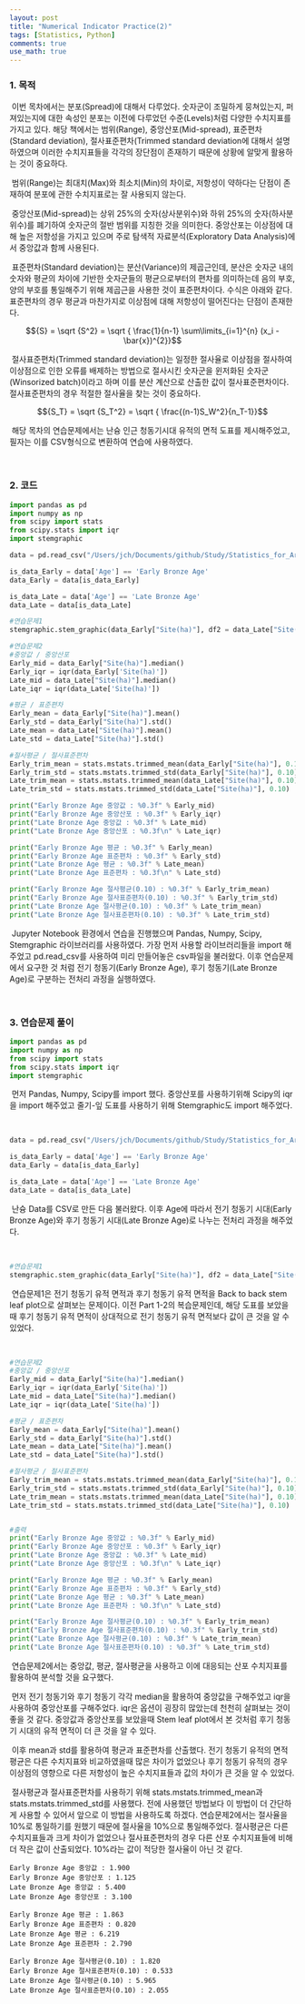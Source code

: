 ```yaml
---
layout: post
title: "Numerical Indicator Practice(2)"
tags: [Statistics, Python]
comments: true
use_math: true
---
```


### 1. 목적

​	이번 목차에서는 분포(Spread)에 대해서 다루었다. 숫자군이 조밀하게 뭉쳐있는지, 퍼져있는지에 대한 속성인 분포는 이전에 다루었던 수준(Levels)처럼 다양한 수치지표를 가지고 있다. 해당 책에서는 범위(Range), 중앙산포(Mid-spread), 표준편차(Standard deviation), 절사표준편차(Trimmed standard deviation에 대해서 설명하였으며 이러한 수치지표들을 각각의 장단점이 존재하기 때문에 상황에 알맞게 활용하는 것이 중요하다.

​	범위(Range)는 최대치(Max)와 최소치(Min)의 차이로, 저항성이 약하다는 단점이 존재하여 분포에 관한 수치지표로는 잘 사용되지 않는다.

​	중앙산포(Mid-spread)는 상위 25%의 숫자(상사분위수)와 하위 25%의 숫자(하사분위수)를 폐기하여 숫자군의 절반 범위를 지칭한 것을 의미한다. 중앙산포는 이상점에 대해 높은 저항성을 가지고 있으며 주로 탐색적 자료분석(Exploratory Data Analysis)에서 중앙값과 함께 사용된다.

​	표준편차(Standard deviation)는 분산(Variance)의 제곱근인데, 분산은 숫자군 내의 숫자와 평균의 차이에 기반한 숫자군들의 평균으로부터의 편차를 의미하는데 음의 부호, 양의 부호를 통일해주기 위해 제곱근을 사용한 것이 표준편차이다. 수식은 아래와 같다. 표준편차의 경우 평균과 마찬가지로 이상점에 대해 저항성이 떨어진다는 단점이 존재한다.

$${S} = \sqrt {S^2} = \sqrt { \frac{1}{n-1} \sum\limits_{i=1}^{n} (x_i - \bar{x})^{2}}$$

​	절사표준편차(Trimmed standard deviation)는 일정한 절사율로 이상점을 절사하여 이상점으로 인한 오류를 배제하는 방법으로 절사시킨 숫자군을 윈저화된 숫자군(Winsorized batch)이라고 하며 이를 분산 계산으로 산출한 값이 절사표준편차이다. 절사표준편차의 경우 적절한 절사율을 찾는 것이 중요하다.

$${S_T} = \sqrt {S_T^2} = \sqrt { \frac{(n-1)S_W^2}{n_T-1}}$$

​	해당 목차의 연습문제에서는 난슝 인근 청동기시대 유적의 면적 도표를 제시해주었고, 필자는 이를 CSV형식으로 변환하여 연습에 사용하였다.

<br>

### 2. 코드

```python
import pandas as pd
import numpy as np
from scipy import stats
from scipy.stats import iqr
import stemgraphic

data = pd.read_csv("/Users/jch/Documents/github/Study/Statistics_for_Archaeologists/Part1-3.csv")

is_data_Early = data['Age'] == 'Early Bronze Age'
data_Early = data[is_data_Early]

is_data_Late = data['Age'] == 'Late Bronze Age'
data_Late = data[is_data_Late]

#연습문제1
stemgraphic.stem_graphic(data_Early["Site(ha)"], df2 = data_Late["Site(ha)"], scale = 1)

#연습문제2
#중앙값 / 중앙산포
Early_mid = data_Early["Site(ha)"].median()
Early_iqr = iqr(data_Early['Site(ha)'])
Late_mid = data_Late["Site(ha)"].median()
Late_iqr = iqr(data_Late['Site(ha)'])

#평균 / 표준편차
Early_mean = data_Early["Site(ha)"].mean()
Early_std = data_Early["Site(ha)"].std()
Late_mean = data_Late["Site(ha)"].mean()
Late_std = data_Late["Site(ha)"].std()

#절사평균 / 절사표준편차
Early_trim_mean = stats.mstats.trimmed_mean(data_Early["Site(ha)"], 0.10)
Early_trim_std = stats.mstats.trimmed_std(data_Early["Site(ha)"], 0.10)
Late_trim_mean = stats.mstats.trimmed_mean(data_Late["Site(ha)"], 0.10)
Late_trim_std = stats.mstats.trimmed_std(data_Late["Site(ha)"], 0.10)

print("Early Bronze Age 중앙값 : %0.3f" % Early_mid)
print("Early Bronze Age 중앙산포 : %0.3f" % Early_iqr)
print("Late Bronze Age 중앙값 : %0.3f" % Late_mid)
print("Late Bronze Age 중앙산포 : %0.3f\n" % Late_iqr)

print("Early Bronze Age 평균 : %0.3f" % Early_mean)
print("Early Bronze Age 표준편차 : %0.3f" % Early_std)
print("Late Bronze Age 평균 : %0.3f" % Late_mean)
print("Late Bronze Age 표준편차 : %0.3f\n" % Late_std)

print("Early Bronze Age 절사평균(0.10) : %0.3f" % Early_trim_mean)
print("Early Bronze Age 절사표준편차(0.10) : %0.3f" % Early_trim_std)
print("Late Bronze Age 절사평균(0.10) : %0.3f" % Late_trim_mean)
print("Late Bronze Age 절사표준편차(0.10) : %0.3f" % Late_trim_std)
```

​	 Jupyter Notebook 환경에서 연습을 진행했으며 Pandas, Numpy, Scipy, Stemgraphic 라이브러리를 사용하였다. 가장 먼저 사용할 라이브러리들을 import 해주었고 pd.read_csv를 사용하여 미리 만들어놓은 csv파일을 불러왔다. 이후 연습문제에서 요구한 것 처럼 전기 청동기(Early Bronze Age), 후기 청동기(Late Bronze Age)로 구분하는 전처리 과정을 실행하였다.  

<br>

### 3. 연습문제 풀이

```python
import pandas as pd
import numpy as np
from scipy import stats
from scipy.stats import iqr
import stemgraphic
```

​	먼저 Pandas, Numpy, Scipy를 import 했다. 중앙산포를 사용하기위해 Scipy의 iqr을 import 해주었고 줄기-잎 도표를 사용하기 위해 Stemgraphic도 import 해주었다.

<br>

```python
data = pd.read_csv("/Users/jch/Documents/github/Study/Statistics_for_Archaeologists/Part1-3.csv")

is_data_Early = data['Age'] == 'Early Bronze Age'
data_Early = data[is_data_Early]

is_data_Late = data['Age'] == 'Late Bronze Age'
data_Late = data[is_data_Late]
```

​	난슝 Data를 CSV로 만든 다음 불러왔다. 이후 Age에 따라서 전기 청동기 시대(Early Bronze Age)와 후기 청동기 시대(Late Bronze Age)로 나누는 전처리 과정을 해주었다.

<br>

```python
#연습문제1
stemgraphic.stem_graphic(data_Early["Site(ha)"], df2 = data_Late["Site(ha)"], scale = 1)
```

​	연습문제1은 전기 청동기 유적 면적과 후기 청동기 유적 면적을 Back to back stem leaf plot으로 살펴보는 문제이다. 이전 Part 1-2의 복습문제인데, 해당 도표를 보았을 때 후기 청동기 유적 면적이 상대적으로 전기 청동기 유적 면적보다 값이 큰 것을 알 수 있었다. 

<br>

```python
#연습문제2
#중앙값 / 중앙산포
Early_mid = data_Early["Site(ha)"].median()
Early_iqr = iqr(data_Early['Site(ha)'])
Late_mid = data_Late["Site(ha)"].median()
Late_iqr = iqr(data_Late['Site(ha)'])

#평균 / 표준편차
Early_mean = data_Early["Site(ha)"].mean()
Early_std = data_Early["Site(ha)"].std()
Late_mean = data_Late["Site(ha)"].mean()
Late_std = data_Late["Site(ha)"].std()

#절사평균 / 절사표준편차
Early_trim_mean = stats.mstats.trimmed_mean(data_Early["Site(ha)"], 0.10)
Early_trim_std = stats.mstats.trimmed_std(data_Early["Site(ha)"], 0.10)
Late_trim_mean = stats.mstats.trimmed_mean(data_Late["Site(ha)"], 0.10)
Late_trim_std = stats.mstats.trimmed_std(data_Late["Site(ha)"], 0.10)


#출력
print("Early Bronze Age 중앙값 : %0.3f" % Early_mid)
print("Early Bronze Age 중앙산포 : %0.3f" % Early_iqr)
print("Late Bronze Age 중앙값 : %0.3f" % Late_mid)
print("Late Bronze Age 중앙산포 : %0.3f\n" % Late_iqr)

print("Early Bronze Age 평균 : %0.3f" % Early_mean)
print("Early Bronze Age 표준편차 : %0.3f" % Early_std)
print("Late Bronze Age 평균 : %0.3f" % Late_mean)
print("Late Bronze Age 표준편차 : %0.3f\n" % Late_std)

print("Early Bronze Age 절사평균(0.10) : %0.3f" % Early_trim_mean)
print("Early Bronze Age 절사표준편차(0.10) : %0.3f" % Early_trim_std)
print("Late Bronze Age 절사평균(0.10) : %0.3f" % Late_trim_mean)
print("Late Bronze Age 절사표준편차(0.10) : %0.3f" % Late_trim_std)
```

​	연습문제2에서는 중앙값, 평균, 절사평균을 사용하고 이에 대응되는 산포 수치지표를 활용하여 분석할 것을 요구했다.

​	먼저 전기 청동기와 후기 청동기 각각 median을 활용하여 중앙값을 구해주었고 iqr을 사용하여 중앙산포를 구해주었다. iqr은 옵션이 굉장히 많았는데 천천히 살펴보는 것이 좋을 것 같다. 중앙값과 중앙산포를 보았을때 Stem leaf plot에서 본 것처럼 후기 청동기 시대의 유적 면적이 더 큰 것을 알 수 있다.

​	이후 mean과 std를 활용하여 평균과 표준편차를 산출했다. 전기 청동기 유적의 면적 평균은 다른 수치지표와 비교하였을때 많은 차이가 없었으나 후기 청동기 유적의 경우 이상점의 영향으로 다른 저항성이 높은 수치지표들과 값의 차이가 큰 것을 알 수 있었다. 

​	절사평균과 절사표준편차를 사용하기 위해 stats.mstats.trimmed_mean과 stats.mstats.trimmed_std를 사용했다. 전에 사용했던 방법보다 이 방법이 더 간단하게 사용할 수 있어서 앞으로 이 방법을 사용하도록 하겠다. 연습문제2에서는 절사율을 10%로 통일하기를 원했기 때문에 절사율을 10%으로 통일해주었다. 절사평균은 다른 수치지표들과 크게 차이가 없었으나 절사표준편차의 경우 다른 산포 수치지표들에 비해 더 작은 값이 산출되었다. 10%라는 값이 적당한 절사율이 아닌 것 같다.

```
Early Bronze Age 중앙값 : 1.900
Early Bronze Age 중앙산포 : 1.125
Late Bronze Age 중앙값 : 5.400
Late Bronze Age 중앙산포 : 3.100

Early Bronze Age 평균 : 1.863
Early Bronze Age 표준편차 : 0.820
Late Bronze Age 평균 : 6.219
Late Bronze Age 표준편차 : 2.790

Early Bronze Age 절사평균(0.10) : 1.820
Early Bronze Age 절사표준편차(0.10) : 0.533
Late Bronze Age 절사평균(0.10) : 5.965
Late Bronze Age 절사표준편차(0.10) : 2.055
```

<br>

